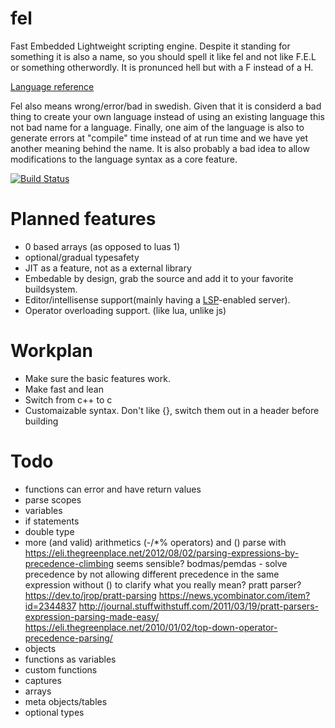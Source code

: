 # fel
Fast Embedded Lightweight scripting engine. Despite it standing for something it is also a name, so you should spell it like fel and not like F.E.L or something otherwordly. It is pronunced hell but with a F instead of a H.

[Language reference](https://github.com/madeso/fel/blob/master/language.md)

Fel also means wrong/error/bad in swedish. Given that it is considerd a bad thing to create your own language instead of using an existing language this not bad name for a language. Finally, one aim of the language is also to generate errors at "compile" time instead of at run time and we have yet another meaning behind the name. It is also probably a bad idea to allow modifications to the language syntax as a core feature.

[![Build Status](https://travis-ci.org/madeso/fel.svg?branch=master)](https://travis-ci.org/madeso/fel)

# Planned features
  * 0 based arrays (as opposed to luas 1)
  * optional/gradual typesafety
  * JIT as a feature, not as a external library
  * Embedable by design, grab the source and add it to your favorite buildsystem.
  * Editor/intellisense support(mainly having a [LSP](https://github.com/Microsoft/language-server-protocol)-enabled server).
  * Operator overloading support. (like lua, unlike js)

# Workplan
  * Make sure the basic features work.
  * Make fast and lean
  * Switch from c++ to c
  * Customaizable syntax. Don't like {}, switch them out in a header before building

# Todo
  * functions can error and have return values
  * parse scopes
  * variables
  * if statements
  * double type
  * more (and valid) arithmetics (-/*% operators) and ()
    parse with https://eli.thegreenplace.net/2012/08/02/parsing-expressions-by-precedence-climbing seems sensible?
    bodmas/pemdas - solve precedence by not allowing different precedence in the same expression without () to clarify what you really mean?
    pratt parser?
      https://dev.to/jrop/pratt-parsing
      https://news.ycombinator.com/item?id=2344837
        http://journal.stuffwithstuff.com/2011/03/19/pratt-parsers-expression-parsing-made-easy/
        https://eli.thegreenplace.net/2010/01/02/top-down-operator-precedence-parsing/
  * objects
  * functions as variables
  * custom functions
  * captures
  * arrays
  * meta objects/tables
  * optional types

